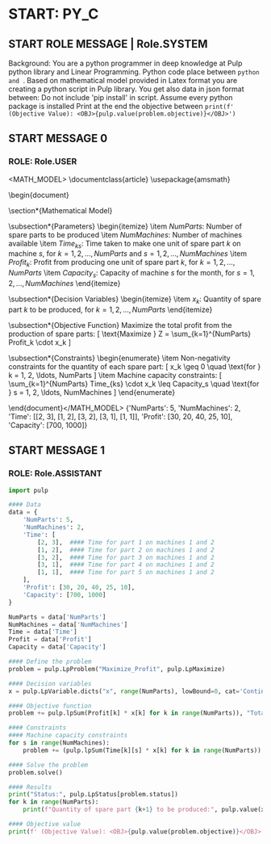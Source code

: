 # START: PY_C 
## START ROLE MESSAGE | Role.SYSTEM 
Background: You are a python programmer in deep knowledge at Pulp python library and Linear Programming. Python code place between ```python and ```. Based on mathematical model provided in Latex format you are creating a python script in Pulp library. You get also data in json format between: <DATA></DATA> Do not include 'pip install' in script. Assume every python package is installed Print at the end the objective between <OBJ></OBJ> `print(f' (Objective Value): <OBJ>{pulp.value(problem.objective)}</OBJ>')` 
## START MESSAGE 0 
### ROLE: Role.USER
<MATH_MODEL>
\documentclass{article}
\usepackage{amsmath}

\begin{document}

\section*{Mathematical Model}

\subsection*{Parameters}
\begin{itemize}
    \item $NumParts$: Number of spare parts to be produced
    \item $NumMachines$: Number of machines available
    \item $Time_{ks}$: Time taken to make one unit of spare part $k$ on machine $s$, for $k = 1, 2, \ldots, NumParts$ and $s = 1, 2, \ldots, NumMachines$
    \item $Profit_k$: Profit from producing one unit of spare part $k$, for $k = 1, 2, \ldots, NumParts$
    \item $Capacity_s$: Capacity of machine $s$ for the month, for $s = 1, 2, \ldots, NumMachines$
\end{itemize}

\subsection*{Decision Variables}
\begin{itemize}
    \item $x_k$: Quantity of spare part $k$ to be produced, for $k = 1, 2, \ldots, NumParts$
\end{itemize}

\subsection*{Objective Function}
Maximize the total profit from the production of spare parts:
\[
\text{Maximize } Z = \sum_{k=1}^{NumParts} Profit_k \cdot x_k
\]

\subsection*{Constraints}
\begin{enumerate}
    \item Non-negativity constraints for the quantity of each spare part:
    \[
    x_k \geq 0 \quad \text{for } k = 1, 2, \ldots, NumParts
    \]
    \item Machine capacity constraints:
    \[
    \sum_{k=1}^{NumParts} Time_{ks} \cdot x_k \leq Capacity_s \quad \text{for } s = 1, 2, \ldots, NumMachines
    \]
\end{enumerate}

\end{document}</MATH_MODEL>
<DATA>
{'NumParts': 5, 'NumMachines': 2, 'Time': [[2, 3], [1, 2], [3, 2], [3, 1], [1, 1]], 'Profit': [30, 20, 40, 25, 10], 'Capacity': [700, 1000]}</DATA>


## START MESSAGE 1 
### ROLE: Role.ASSISTANT
```python
import pulp

#### Data
data = {
    'NumParts': 5,
    'NumMachines': 2,
    'Time': [
        [2, 3],  #### Time for part 1 on machines 1 and 2
        [1, 2],  #### Time for part 2 on machines 1 and 2
        [3, 2],  #### Time for part 3 on machines 1 and 2
        [3, 1],  #### Time for part 4 on machines 1 and 2
        [1, 1],  #### Time for part 5 on machines 1 and 2
    ],
    'Profit': [30, 20, 40, 25, 10],
    'Capacity': [700, 1000]
}

NumParts = data['NumParts']
NumMachines = data['NumMachines']
Time = data['Time']
Profit = data['Profit']
Capacity = data['Capacity']

#### Define the problem
problem = pulp.LpProblem("Maximize_Profit", pulp.LpMaximize)

#### Decision variables
x = pulp.LpVariable.dicts("x", range(NumParts), lowBound=0, cat='Continuous')

#### Objective function
problem += pulp.lpSum(Profit[k] * x[k] for k in range(NumParts)), "Total Profit"

#### Constraints
#### Machine capacity constraints
for s in range(NumMachines):
    problem += (pulp.lpSum(Time[k][s] * x[k] for k in range(NumParts)) <= Capacity[s], f"Capacity_Constraint_Machine_{s+1}")

#### Solve the problem
problem.solve()

#### Results
print("Status:", pulp.LpStatus[problem.status])
for k in range(NumParts):
    print(f"Quantity of spare part {k+1} to be produced:", pulp.value(x[k]))

#### Objective value
print(f' (Objective Value): <OBJ>{pulp.value(problem.objective)}</OBJ>')
```

